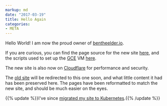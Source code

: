 ```yaml
---
markup: md
date: "2017-03-19"
title: Hello Again
categories:
- META
---
```

Hello World! I am now the proud owner of <a href="https://bentheelder.io">bentheelder.io</a>.

If you are curious, you can find the page source for the new site <a href="https://github.com/BenTheElder/site">here</a>, and the scripts used to set up the <a href="https://cloud.google.com/compute/">GCE</a> VM <a href="https://github.com/BenTheElder/site-scripts">here</a>.  

The new site is also now on <a href="https://www.cloudflare.com/">Cloudflare</a> for performance and security.

The <a href="https://bentheelder.github.io">old site</a> will be redirected to this one soon, and what little content it had has been preserved here. The pages have been
 reformatted to match the new site, and should be much easier on the eyes.

{{% update %}}I've since [migrated my site to Kubernetes](/posts/migrating-my-site-to-kubernetes).{{% /update %}}

